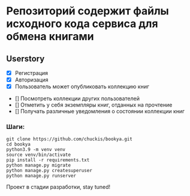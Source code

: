   # Репозиторий содержит файлы исходного кода сервиса для обмена книгами

## Userstory

- [x] Регистрация
- [x] Авторизация
- [x] Пользователь может опубликовать коллекцию книг
- [] Посмотреть коллекции других пользователей
- [] Отметить у себя экземпляры книг, отданных на прочтение
- [] Получать различные уведомления о состоянии коллекции книг

### Шаги:

```shell
git clone https://github.com/chuckis/bookya.git
cd bookya
python3.9 -m venv venv
source venv/bin/activate
pip install -r requirements.txt
python manage.py migrate
python manage.py createsuperuser
python manage.py runserver
```
Проект в стадии разработки, stay tuned!
